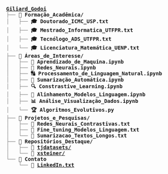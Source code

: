 <pre style="font-family:Menlo,'DejaVu Sans Mono',consolas,'Courier New',monospace"><span style="font-weight: bold"><a href="https://giliardgodoi.github.io/">Giliard_Godoi</a></span>
<span style="color: #808080; text-decoration-color: #808080">├── </span><span style="font-weight: bold">📂 Formação_Acadêmica/</span>
<span style="color: #808080; text-decoration-color: #808080">│   ├── </span><span style="font-weight: bold">🎓 Doutorado_ICMC_USP.txt</span>
<span style="color: #808080; text-decoration-color: #808080">│   ├── </span><span style="font-weight: bold">🎓 Mestrado_Informatica_UTFPR.txt</span>
<span style="color: #808080; text-decoration-color: #808080">│   ├── </span><span style="font-weight: bold">🎓 Tecnólogo_ADS_UTFPR.txt</span>
<span style="color: #808080; text-decoration-color: #808080">│   └── </span><span style="font-weight: bold">🎓 Licenciatura_Matemática_UENP.txt</span>
<span style="color: #808080; text-decoration-color: #808080">├── </span><span style="font-weight: bold">📂 Áreas_de_Interesse/</span>
<span style="color: #808080; text-decoration-color: #808080">│   ├── </span><span style="font-weight: bold">🧠 Aprendizado_de_Maquina.ipynb</span>
<span style="color: #808080; text-decoration-color: #808080">│   ├── </span><span style="font-weight: bold">🤖 Redes_Neurais.ipynb</span>
<span style="color: #808080; text-decoration-color: #808080">│   ├── </span><span style="font-weight: bold">🔠 Processamento_de_Linguagem_Natural.ipynb</span>
<span style="color: #808080; text-decoration-color: #808080">│   ├── </span><span style="font-weight: bold">📜 Sumarização_Automática.ipynb</span>
<span style="color: #808080; text-decoration-color: #808080">│   ├── </span><span style="font-weight: bold">🔍 Constrastive_Learning.ipynb</span>
<span style="color: #808080; text-decoration-color: #808080">│   ├── </span><span style="font-weight: bold">🔄 Alinhamento_Modelos_Linguagem.ipynb</span>
<span style="color: #808080; text-decoration-color: #808080">│   ├── </span><span style="font-weight: bold">📊 Análise_Visualização_Dados.ipynb</span>
<span style="color: #808080; text-decoration-color: #808080">│   └── </span><span style="font-weight: bold">🏆 Algoritmos_Evolutivos.py</span>
<span style="color: #808080; text-decoration-color: #808080">├── </span><span style="font-weight: bold">📂 Projetos_e_Pesquisas/</span>
<span style="color: #808080; text-decoration-color: #808080">│   ├── </span><span style="font-weight: bold">🔹 Redes_Neurais_Contrastivas.txt</span>
<span style="color: #808080; text-decoration-color: #808080">│   ├── </span><span style="font-weight: bold">🔹 Fine_tuning_Modelos_Linguagem.txt</span>
<span style="color: #808080; text-decoration-color: #808080">│   └── </span><span style="font-weight: bold">🔹 Sumarizacao_Textos_Longos.txt</span>
<span style="color: #808080; text-decoration-color: #808080">├── </span><span style="font-weight: bold">📂 Repositórios_Destaque/</span>
<span style="color: #808080; text-decoration-color: #808080">│   ├── </span><span style="font-weight: bold">🔗 </span><span style="font-weight: bold"><a href="'https://github.com/GiliardGodoi/tj-datasets'">tjdatasets/</a></span>
<span style="color: #808080; text-decoration-color: #808080">│   └── </span><span style="font-weight: bold">🔗 </span><span style="font-weight: bold"><a href="https://github.com/GiliardGodoi/xsteiner">xsteiner/</a></span>
<span style="color: #808080; text-decoration-color: #808080">└── </span><span style="font-weight: bold">📂 Contato</span>
<span style="color: #808080; text-decoration-color: #808080">    └── </span><span style="font-weight: bold">🔗 </span><span style="font-weight: bold"><a href="https://www.linkedin.com/in/giliardgodoi">LinkedIn.txt</a></span>
</pre>
